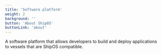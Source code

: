 ```yaml
---
title: 'Software platform'
weight: 2
background: ''
button: 'About ShipOS'
buttonLink: 'about'
---
```


 A software platform that allows developers to build and deploy applications to vessels that are ShipOS compatible.

